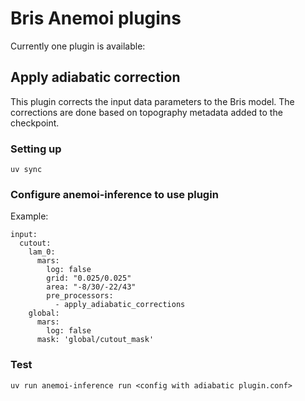 # Bris Anemoi plugins

Currently one plugin is available:

## Apply adiabatic correction

This plugin corrects the input data parameters to the Bris model. The corrections are done based on topography metadata added to the checkpoint.

### Setting up

```shell
uv sync
```


### Configure anemoi-inference to use plugin

Example:
```
input:
  cutout:
    lam_0:
      mars:
        log: false
        grid: "0.025/0.025"
        area: "-8/30/-22/43"
        pre_processors:
          - apply_adiabatic_corrections
    global:
      mars:
        log: false
      mask: 'global/cutout_mask'
```

### Test

```shell
uv run anemoi-inference run <config with adiabatic plugin.conf>
```
